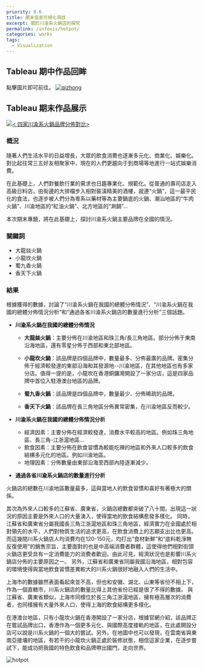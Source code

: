 ```yaml
---
priority: 0.6
title: 期末信息可視化項目
excerpt: 關於川渝系火鍋店的探究
permalink: /infovis/hotpot/
categories: works
tags:
  - Visualization
---
```


## Tableau 期中作品回眸
點擊圖片即可前往。
[![qizhong](http://image.135editor.com/files/users/126/1261920/201801/VenjW7IC_WJmc.png)](https://kayuiii.github.io/infovis/qizhong/)

## Tableau 期末作品展示

<div class='tableauPlaceholder' id='viz1515271669295' style='position: relative'><noscript>
  <a href='#'>
    <img alt='&lt; 四家川渝系火鍋品牌分佈對比&gt;'src='https:&#47;&#47;public.tableau.com&#47;static&#47;images&#47;KQ&#47;KQMGTSNQK&#47;1_rss.png' style='border: none' />
  </a>
</noscript>
<object class='tableauViz'  style='display:none;'><param name='host_url' value='https%3A%2F%2Fpublic.tableau.com%2F' />
  <param name='embed_code_version' value='3' />
  <param name='path' value='shared&#47;KQMGTSNQK' />
  <param name='toolbar' value='yes' />
  <param name='static_image' value='https:&#47;&#47;public.tableau.com&#47;static&#47;images&#47;KQ&#47;KQMGTSNQK&#47;1.png' />
  <param name='animate_transition' value='yes' />
  <param name='display_static_image' value='yes' />
  <param name='display_spinner' value='yes' />
  <param name='display_overlay' value='yes' />
  <param name='display_count' value='yes' />
  <param name='filter' value='publish=yes' />
</object>
</div>
<script type='text/javascript'>
  var divElement = document.getElementById('viz1515271669295');
  var vizElement = divElement.getElementsByTagName('object')[0];
  vizElement.style.width='1016px';vizElement.style.height='991px';
  var scriptElement = document.createElement('script');
  scriptElement.src = 'https://public.tableau.com/javascripts/api/viz_v1.js';
  vizElement.parentNode.insertBefore(scriptElement, vizElement);
</script>




### 概況

隨著人們生活水平的日益增長，大眾的飲食消費也逐漸多元化、商業化、娛樂化。對比起往常三五好友相聚家中，現在的人們更趨向于到商場等地進行一站式娛樂消費。

在此基礎上，人們對餐飲行業的需求也日趨專業化、規範化。從普通的壽司店走入高級日料店，由街邊的大排檔步入相對裝潢精美的酒樓，就連“火鍋”，這一最平民化的食法，也逐步被人們分為粵系以藥材等為主要鍋底的火鍋、潮汕地區的“牛肉火鍋”、川渝地區的“紅油火鍋”、北方地區的“涮鍋”...

本次期末專題，將在此基礎上，探討川渝系火鍋主要品牌在全國的情況。

### 關鍵詞

- 大龍燚火鍋
- 小龍坎火鍋
- 蜀九香火鍋
- 香天下火鍋

### 結果

根據獲得的數據，討論了“川渝系火鍋在我國的總體分佈情況”、“川渝系火鍋在我國的總體分佈情況分析”和“通過各省川渝系火鍋店的數量進行分析”三個話題。

- **川渝系火鍋在我國的總體分佈情況**

  - **大龍燚火鍋**：主要分佈在川渝地區和珠三角/長三角地區。部分分佈于東南沿海地區，還有零星分佈于西部和東北部地區。

  - **小龍坎火鍋**：該品牌是四個品牌中，數量最多、分佈最廣的品牌。密集分佈于經濟較發達的東部沿海和其發源地--川渝地區，在其他地區也有多家分店。值得一提的是，小龍坎在香港銅鑼灣開設了一家分店，這是四家品牌中首位入駐港澳台地區的品牌。

  - **蜀九香火鍋**：該品牌是四個品牌中，數量最少、分佈稀疏的品牌。

  - **香天下火鍋**：該品牌在長三角地區分佈異常密集，在川渝地區反而較少。

- **川渝系火鍋在我國的總體分佈情況分析**

  - 經濟因素：主要分佈在經濟較發達，消費水平較高的地區。例如珠三角地區、長三角-江浙滬地區...
  - 飲食因素：主要分佈在飲食習慣為較能吃辣的地區和外來人口較多的飲食結構多元化的地區。例如川渝地區。
  - 地理因素：分佈數量由東部沿海至西部內陸逐漸減少。

- **通過各省川渝系火鍋店的數量進行分析**

火鍋店的總數在川渝地區數量最多，這與當地人的飲食習慣和喜好有著極大的關係。

其次為外來人口較多的江蘇省、廣東省，火鍋店總數都突破了八十間。出現這一狀況的原因主要是外來人口的大量湧入，使得當地的飲食結構愈發多樣化。
同時，江蘇省和廣東省分屬我國長三角江浙滬地區和珠三角地區，經濟實力在全國處於相對領先的水平，人們對物質生活的追求更高，在飲食消費上的志願支出比也更高。而這幾間川系火鍋店人均消費均在120-150元，均打出“食材新鮮”和“底料乾淨無反復使用”的銷售宗旨，主要面對的也是中高端消費者群體，這使得他們相對街頭火鍋店更受具有一定消費能力的消費者歡迎。由此可見，經濟狀況也是影響川系火鍋店分佈的主要原因之一。
另外，江蘇省和廣東省同屬我國沿海地區，相對包容的環境使得與當地飲食習慣差異較大的川系火鍋很好地融入人們的生活中。

上海市的數據雖然表面看起來並不高，但也和安徽、湖北、山東等省份不相上下，作為一個直轄市，川系火鍋店的數量比得上其他省份已經是很了不得的數據。
與江蘇省、廣東省類似，上海市同樣位於長三角江浙滬地區，擁有極高層次的消費者，也同樣擁有大量外來人口，使得上海的飲食結構更多樣化。

在港澳台地區，只有小龍坎火鍋在香港開設了一家分店，根據官網介紹，該品牌正在嘗試品牌出口，香港作為一個更多元化、與國際高度接軌的地區，在此處開設分店可以說是川系火鍋的一個大的嘗試。另外，在地圖中也可以發現，在雲南省與東南亞接壤的地區，有若干的小龍坎火鍋正處於裝修狀態，相信這家企業，在逐步嘗試下，能成功把我國的特色飲食和品牌帶出國門，走向世界。


![hotpot](http://image.135editor.com/files/users/126/1261920/201801/AyaZTGry_wmQQ.jpg)
